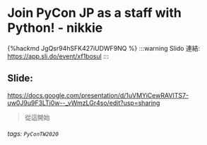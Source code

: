# Join PyCon JP as a staff with Python! - nikkie

{%hackmd JgQsr94hSFK427iUDWF9NQ %}
:::warning
Slido 連結: https://app.sli.do/event/xf1bosul
:::
## Slide: 
https://docs.google.com/presentation/d/1uVMYiCewRAVITS7-uw0J9u9F3LTj0w--_vWmzLGr4so/edit?usp=sharing

> 從這開始
      
###### tags: `PyConTW2020`
